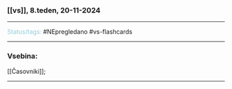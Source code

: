 ### [[vs]], 8.teden, 20-11-2024
---

<font color="#92cddc">Status/tags:</font> #NEpregledano #vs-flashcards 

---

### Vsebina:

[[Časovniki]];

---
